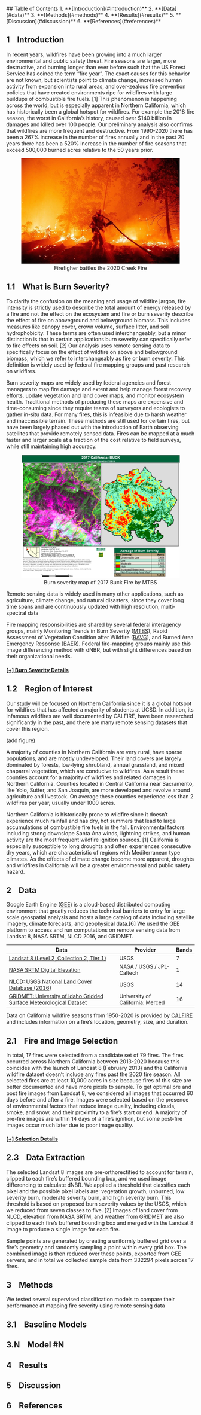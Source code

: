 <br>
## Table of Contents
1. **[Introduction](#introduction)**
2. **[Data](#data)**
3. **[Methods](#methods)**
4. **[Results](#results)**
5. **[Discussion](#discussion)**
6. **[References](#references)**


## 1&nbsp;&nbsp;&nbsp;&nbsp;Introduction <a name="introduction"></a>

In recent years, wildfires have been growing into a much larger environmental and public safety threat. Fire seasons are larger, more destructive, and burning longer than ever before such that the US Forest Service has coined the term “fire year”. The exact causes for this behavior are not known, but scientists point to climate change, increased human activity from expansion into rural areas, and over-zealous fire prevention policies that have created environments ripe for wildfires with large buildups of combustible fire fuels. [1] This phenomenon is happening across the world, but is especially apparent in Northern California, which has historically been a global hotspot for wildfires. For example the 2018 fire season, the worst in California’s history, caused over $140 billion in damages and killed over 100 people. Our preliminary analysis also confirms that wildfires are more frequent and destructive. From 1990-2020 there has been a 267% increase in the number of fires annually and in the past 20 years there has been a 520% increase in the number of fire seasons that exceed 500,000 burned acres relative to the 50 years prior.

<figure class="image" align="center">
  <img src="images/figures/img1.jpeg" alt="firefighter image">
  <figcaption align="center">Firefigher battles the 2020 Creek Fire </figcaption>
</figure>


## 1.1&nbsp;&nbsp;&nbsp;&nbsp;What is Burn Severity?

To clarify the confusion on the meaning and usage of wildfire jargon, fire intensity is strictly used to describe the total amount of energy released by a fire and not the effect on the ecosystem and fire or burn severity describe the effect of fire on aboveground and belowground biomass. This includes measures like canopy cover, crown volume, surface litter, and soil hydrophobicity. These terms are often used interchangeably, but a minor distinction is that in certain applications burn severity can specifically refer to fire effects on soil. [2]
Our analysis uses remote sensing data to specifically focus on the effect of wildfire on above and belowground biomass, which we refer to interchangeably as fire or burn severity. This definition is widely used by federal fire mapping groups and past research on wildfires.

Burn severity maps are widely used by federal agencies and forest managers to map fire damage and extent and help manage forest recovery efforts, update vegetation and land cover maps, and monitor ecosystem health. Traditional methods of producing these maps are expensive and time-consuming since they require teams of surveyors and ecologists to gather in-situ data. For many fires, this is infeasible due to harsh weather and inaccessible terrain. These methods are still used for certain fires, but have been largely phased out with the introduction of Earth observing satellites that provide remotely sensed data. Fires can be mapped at a much faster and larger scale at a fraction of the cost relative to field surveys, while still maintaining high accuracy. 

<figure class="image" align="center">
  <img src="images/figures/buckMTBS.png" alt="firefighter image">
  <figcaption align="center">Burn severity map of 2017 Buck Fire by MTBS</figcaption>
</figure>


Remote sensing data is widely used in many other applications, such as agriculture, climate change, and natural disasters, since they cover long time spans and are continuously updated with high resolution, multi-spectral data

Fire mapping responsibilities are shared by several federal interagency groups, mainly Monitoring Trends in Burn Severity ([MTBS](https://mtbs.gov/)), Rapid Assessment of Vegetation Condition after Wildfire ([RAVG](https://burnseverity.cr.usgs.gov/ravg/)), and Burned Area Emergency Response ([BAER](https://burnseverity.cr.usgs.gov/baer/baer/home)).
Federal fire-mapping groups mainly use this image differencing method with dNBR, but with slight differences based on their organizational needs.

#### [[+] Burn Severity Details](./md/burnSeverity.md)


## 1.2&nbsp;&nbsp;&nbsp;&nbsp;Region of Interest
Our study will be focused on Northern California since it is a global hotspot for wildfires that has affected a majority of students at UCSD. In addition, its infamous wildfires are well documented by CALFIRE, have been researched significantly in the past, and there are many remote sensing datasets that cover this region.

(add figure)

A majority of counties in Northern California are very rural, have sparse populations, and are mostly undeveloped. Their land covers are largely dominated by forests, low-lying shrubland, annual grassland, and mixed chaparral vegetation, which are conducive to wildfires. As a result these counties account for a majority of wildfires and related damages in Northern California. Counties located in Central California near Sacramento, like Yolo, Sutter, and San Joaquin, are more developed and revolve around agriculture and livestock. On average these counties experience less than 2 wildfires per year, usually under 1000 acres.

Northern California is historically prone to wildfire since it doesn’t experience much rainfall and has dry, hot summers that lead to large accumulations of combustible fire fuels in the fall. Environmental factors including strong downslope Santa Ana winds, lightning strikes, and human activity are the most frequent wildfire ignition sources. [1] California is especially susceptible to long droughts and often experiences consecutive dry years, which are characteristic of regions with Mediterranean type climates. As the effects of climate change become more apparent, droughts and wildfires in California will be a greater environmental and public safety hazard.



## 2&nbsp;&nbsp;&nbsp;&nbsp;Data <a name="data"></a>
Google Earth Engine ([GEE](https://earthengine.google.com/)) is a cloud-based distributed computing environment that greatly reduces the technical barriers to entry for large scale geospatial analysis and hosts a large catalog of data including satellite imagery, climate forecasts, and geophysical data.[6] We used the GEE platform to access and run computations on remote sensing data from Landsat 8, NASA SRTM, NLCD 2016, and GRIDMET.

| Data | Provider | Bands |
| ---- | ----- | ---- |
| [Landsat 8 (Level 2, Collection 2, Tier 1)](https://developers.google.com/earth-engine/datasets/catalog/LANDSAT_LC08_C02_T1_L2) | USGS | 7 |
| [NASA SRTM Digital Elevation](https://developers.google.com/earth-engine/datasets/catalog/USGS_SRTMGL1_003?hl=en) |	NASA / USGS / JPL-Caltech | 1 |
| [NLCD: USGS National Land Cover Database (2016)](https://developers.google.com/earth-engine/datasets/catalog/USGS_NLCD_RELEASES_2016_REL?hl=en) | USGS | 14 |
| [GRIDMET: University of Idaho Gridded Surface Meteorological Dataset](https://developers.google.com/earth-engine/datasets/catalog/IDAHO_EPSCOR_GRIDMET) |	University of California: Merced | 16 |


Data on California wildfire seasons from 1950-2020 is provided by [CALFIRE](https://gis.data.ca.gov/datasets/CALFIRE-Forestry::california-fire-perimeters-1950/explore) and includes information on a fire’s location, geometry, size, and duration.


## 2.1&nbsp;&nbsp;&nbsp;&nbsp;Fire and Image Selection
In total, 17 fires were selected from a candidate set of 79 fires. The fires occurred across Northern California between 2013-2020 because this coincides with the launch of Landsat 8 (February 2013) and the California wildfire dataset doesn’t include any fires past the 2020 fire season. All selected fires are at least 10,000 acres in size because fires of this size are better documented and have more pixels to sample. 
To get optimal pre and post fire images from Landsat 8, we considered all images that occurred 60 days before and after a fire. Images were selected based on the presence of environmental factors that reduce image quality, including clouds, smoke, and snow,
and their proximity to a fire’s start or end. A majority of pre-fire images are within 14 days of a fire’s ignition, but some post-fire images occur much later due to poor image quality.

#### [[+] Selection Details](./md/fireImageDetails.md)


## 2.3&nbsp;&nbsp;&nbsp;&nbsp;Data Extraction
The selected Landsat 8 images are pre-orthorectified to account for terrain, clipped to each fire’s buffered bounding box, and we used image differencing to calculate dNBR. We applied a threshold that classifies each pixel and the possible pixel labels are: vegetation growth, unburned, low severity burn, moderate severity burn, and high severity burn. This threshold is based on proposed burn severity values by the USGS, which we reduced from seven classes to five. [2] Images of land cover from NLCD, elevation from NASA SRTM, and weather from GRIDMET are also clipped to each fire’s buffered bounding box and merged with the Landsat 8 image to produce a single image for each fire.

Sample points are generated by creating a uniformly buffered grid over a fire’s geometry and randomly sampling a point within every grid box. The combined image is then reduced over these points, exported from GEE servers, and in total we collected sample data from 332294 pixels across 17 fires.


## 3&nbsp;&nbsp;&nbsp;&nbsp;Methods <a name="methods"></a>
We tested several supervised classification models to compare their performance at mapping fire severity using remote sensing data

## 3.1&nbsp;&nbsp;&nbsp;&nbsp;Baseline Models

## 3.N&nbsp;&nbsp;&nbsp;&nbsp;Model #N

## 4&nbsp;&nbsp;&nbsp;&nbsp;Results <a name="results"></a>

## 5&nbsp;&nbsp;&nbsp;&nbsp;Discussion <a name="discussion"></a>

## 6&nbsp;&nbsp;&nbsp;&nbsp;References <a name="references"></a>